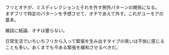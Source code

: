 フリとオチが、ミスディレクションとそれを外す例外パターンの関係になる。
まずフリで特定のパターンを予想させて、オチであえて外す。これがユーモアの基本。

雑談に結論、オチは要らない。

日常生活でいちいちフリから入って緊張を生み出すタイプの笑いは不快に感じることも多い。あくまでも今ある緊張を緩和させるべきだ。
